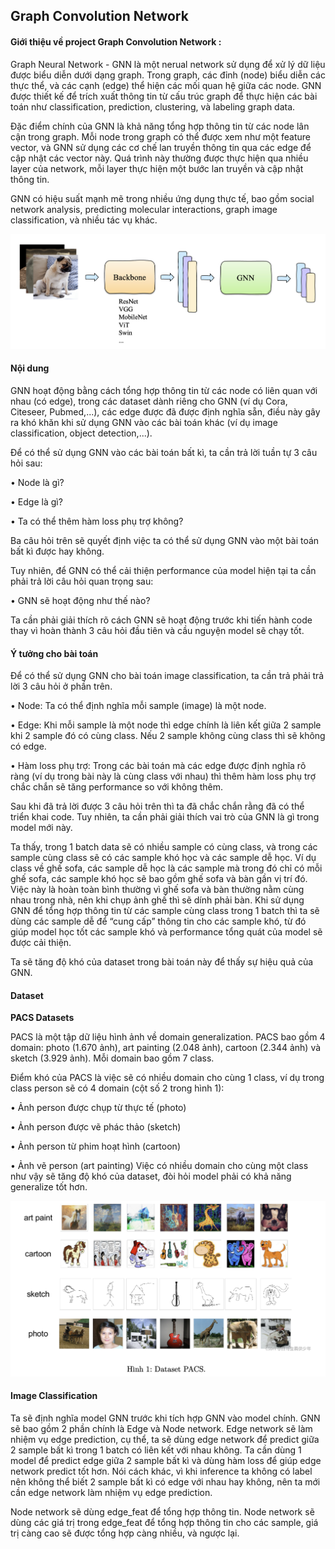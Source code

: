 ## Graph Convolution Network


#### Giới thiệu về project Graph Convolution Network :

Graph Neural Network - GNN là một nerual network sử dụng để xử lý dữ liệu được biểu diễn dưới dạng graph. Trong graph, các đỉnh (node) biểu diễn các thực thể, và các cạnh (edge) thể hiện các mối quan hệ giữa các node. GNN được thiết kế để trích xuất thông tin từ cấu trúc graph để thực hiện các bài toán như classification, prediction, clustering, và labeling graph data.

Đặc điểm chính của GNN là khả năng tổng hợp thông tin từ các node lân cận trong graph. Mỗi node trong graph có thể được xem như một feature vector, và GNN sử dụng các cơ chế lan truyền thông tin qua các edge để cập nhật các vector này. Quá trình này thường được thực hiện qua nhiều layer của network, mỗi layer thực hiện một bước lan truyền và cập nhật thông tin.

GNN có hiệu suất mạnh mẽ trong nhiều ứng dụng thực tế, bao gồm social network analysis, predicting molecular interactions, graph image classification, và nhiều tác vụ khác.

![alt text](assets/intro.png)



#### Nội dung


GNN hoạt động bằng cách tổng hợp thông tin từ các node có liên quan với nhau (có edge), trong các dataset dành riêng cho GNN (ví dụ Cora, Citeseer, Pubmed,...), các edge được đã được định nghĩa sẵn, điều này gây ra khó khăn khi sử dụng GNN vào các bài toán khác (ví dụ image classification, object detection,...).



Để có thể sử dụng GNN vào các bài toán bất kì, ta cần trả lời tuần tự 3 câu hỏi sau:

• Node là gì?

• Edge là gì?

• Ta có thể thêm hàm loss phụ trợ không?

Ba câu hỏi trên sẽ quyết định việc ta có thể sử dụng GNN vào một bài toán bất kì được hay không.

Tuy nhiên, để GNN có thể cải thiện performance của model hiện tại ta cần phải trả lời câu hỏi quan trọng sau:

• GNN sẽ hoạt động như thế nào?

Ta cần phải giải thích rõ cách GNN sẽ hoạt động trước khi tiến hành code thay vì hoàn thành 3
câu hỏi đầu tiên và cầu nguyện model sẽ chạy tốt.


#### Ý tưởng cho bài toán 

Để có thể sử dụng GNN cho bài toán image classification, ta cần trả phải trả lời 3 câu hỏi ở phần trên.

• Node: Ta có thể định nghĩa mỗi sample (image) là một node.

• Edge: Khi mỗi sample là một node thì edge chính là liên kết giữa 2 sample khi 2 sample đó có cùng class. Nếu 2 sample không cùng class thì sẽ không có edge.

• Hàm loss phụ trợ: Trong các bài toán mà các edge được định nghĩa rõ ràng (ví dụ trong bài này là cùng class với nhau) thì thêm hàm loss phụ trợ chắc chắn sẽ tăng performance so với không thêm.

Sau khi đã trả lời được 3 câu hỏi trên thì ta đã chắc chắn rằng đã có thể triển khai code. Tuy nhiên, ta cần phải giải thích vai trò của GNN là gì trong model mới này.

Ta thấy, trong 1 batch data sẽ có nhiều sample có cùng class, và trong các sample cùng class sẽ có các sample khó học và các sample dễ học. Ví dụ class về ghế sofa, các sample dễ học là các sample mà trong đó chỉ có mỗi ghế sofa, các sample khó học sẽ bao gồm ghế sofa và bàn gần vị trí đó. Việc này là hoàn toàn bình thường vì ghế sofa và bàn thường nằm cùng nhau trong nhà, nên khi chụp ảnh ghế thì sẽ dính phải bàn. Khi sử dụng GNN để tổng hợp thông tin từ các sample cùng class trong 1 batch thì ta sẽ dùng các sample dễ để “cung cấp” thông tin cho các sample khó, từ đó giúp model học tốt các sample khó và performance tổng quát của model sẽ được cải thiện.

Ta sẽ tăng độ khó của dataset trong bài toán này để thấy sự hiệu quả của GNN.


#### Dataset

**PACS Datasets**

PACS là một tập dữ liệu hình ảnh về domain generalization. PACS bao gồm 4 domain: photo (1.670 ảnh), art painting (2.048 ảnh), cartoon (2.344 ảnh) và sketch (3.929 ảnh). Mỗi domain bao gồm 7 class.

Điểm khó của PACS là việc sẽ có nhiều domain cho cùng 1 class, ví dụ trong class person sẽ có 4 domain (cột số 2 trong hình 1):

• Ảnh person được chụp từ thực tế (photo)

• Ảnh person được vẽ phác thảo (sketch)

• Ảnh person từ phim hoạt hình (cartoon) 

• Ảnh vẽ person (art painting)
Việc có nhiều domain cho cùng một class như vậy sẽ tăng độ khó của dataset, đòi hỏi model phải có khả năng generalize tốt hơn.

![alt text](assets/pacs.png)


#### Image Classification

Ta sẽ định nghĩa model GNN trước khi tích hợp GNN vào model chính. GNN sẽ bao gồm 2 phần chính là Edge và Node network. Edge network sẽ làm nhiệm vụ edge prediction, cụ thể, ta sẽ dùng edge network để predict giữa 2 sample bất kì trong 1 batch có liên kết với nhau không. Ta cần dùng 1 model để predict edge giữa 2 sample bất kì và dùng hàm loss để giúp edge network predict tốt hơn. Nói cách khác, vì khi inference ta không có label nên không thể biết 2 sample bất kì có edge với nhau hay không, nên ta mới cần edge network làm nhiệm vụ edge prediction.


Node network sẽ dùng edge_feat để tổng hợp thông tin. Node network sẽ dùng các giá trị trong edge_feat để tổng hợp thông tin cho các sample, giá trị càng cao sẽ được tổng hợp càng nhiều, và ngược lại.
